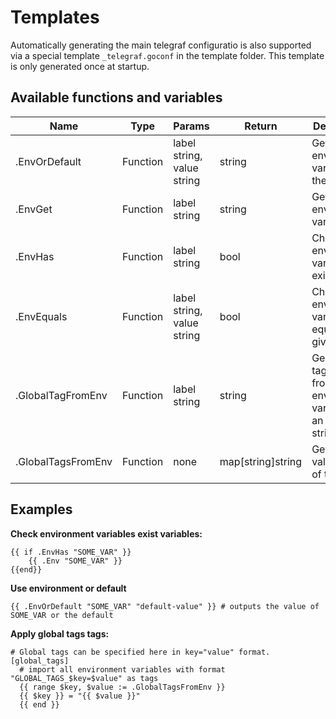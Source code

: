 # Templates
Automatically generating the main telegraf configuratio is also supported via a special template `_telegraf.goconf` in the template folder.
This template is only generated once at startup.

## Available functions and variables

| Name               | Type     | Params                     | Return              | Description                                                                |
| ---                | ---      | ---                        | ---                 | ---                                                                        |
| .EnvOrDefault      | Function | label string, value string | string              | Get a environment variable or the default                                  |
| .EnvGet            | Function | label string               | string              | Get a environment variable                                                 |
| .EnvHas            | Function | label string               | bool                | Check if a environment variable exists                                     |
| .EnvEquals         | Function | label string, value string | bool                | Check if a environment variables equals a given value                      |
| .GlobalTagFromEnv  | Function | label string               | string              | Generate a tag string from a given environment variable or an empty string |
| .GlobalTagsFromEnv | Function | none                       | map\[string\]string | Get a key => value map of tags                                             |


## Examples

**Check environment variables exist variables:**
```
{{ if .EnvHas "SOME_VAR" }}
    {{ .Env "SOME_VAR" }}
{{end}}
```

**Use environment or default**
```
{{ .EnvOrDefault "SOME_VAR" "default-value" }} # outputs the value of SOME_VAR or the default
```

**Apply global tags tags:**
```
# Global tags can be specified here in key="value" format.
[global_tags]
  # import all environment variables with format "GLOBAL_TAGS_$key=$value" as tags
  {{ range $key, $value := .GlobalTagsFromEnv }}
  {{ $key }} = "{{ $value }}"
  {{ end }}
```
